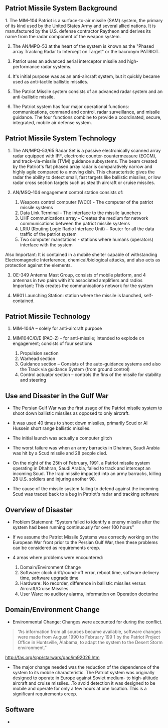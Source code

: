 <h2>Patriot Missile System Background</h2>
1. The MIM-104 Patriot is a surface-to-air missile (SAM) system, the primary of its kind used by the United States Army and several allied nations. It is manufactured by the U.S. defense contractor Raytheon and derives its name from the radar component of the weapon system.

2. The AN/MPQ-53 at the heart of the system is known as the "Phased array Tracking Radar to Intercept on Target" or the bacronym PATRIOT.

3. Patriot uses an advanced aerial interceptor missile and high-performance radar systems.

4. It's initial purpose was as an anti-aircraft system, but it quickly became used as  anti-tactile ballistic missiles. 

5. The Patriot Missile system consists of an advanced radar system and an anti-ballistic missile.

6. The Patriot system has four major operational functions: communications, command and control, radar surveillance, and missile guidance. The four functions combine to provide a coordinated, secure, integrated, mobile air defense system.

<h2>Patriot Missile System Technology</h2>

1. The AN/MPQ-53/65 Radar Set is a passive electronically scanned array radar equipped with IFF, electronic counter-countermeasure (ECCM), and track-via-missile (TVM) guidance subsystems. The beam created by the Patriot's flat phased array radar is comparatively narrow and highly agile compared to a moving dish. This characteristic gives the radar the ability to detect small, fast targets like ballistic missiles, or low radar cross section targets such as stealth aircraft or cruise missiles.

2. AN/MSQ-104 engagement control station consists of: 
    1. Weapons control computer (WCC) - The computer of the patriot missile systems 
    2. Data Link Terminal – The interface to the missile launchers  
    3. UHF communications array – Creates the medium for network communications between the patriot missile systems 
    4. LRIU (Routing Logic Radio Interface Unit) – Router for all the data traffic of the patriot system 
    5. Two computer manstations  - stations where humans (operators) interface with the system

Also Important: It is contained in a mobile shelter capable of withstanding  Electromagnetic Interference, chemical/biological attacks, and also acts as protection against the elements.

3. OE-349 Antenna Mast Group, consists of mobile platform, and 4 antennas in two pairs with it's associated amplifiers and radios
Important: This creates the communications network for the system

4. M901 Launching Station: station where the missile is launched, self-contained.

<h2>Patriot Missile Technology</h2>

1. MIM-104A – solely for anti-aircraft purpose

2. MIM104C/D/E (PAC-2) - for anti-missile; intended to explode on engagement; consists of four sections
    1. Propulsion section
    2. Warhead section
    3. Guidance section – Consists of the auto-guidance systems and also the Track via guidance System (from ground control)
    4. Control actuator section – controls the fins of the missile for stability and steering

<h2>Use and Disaster in the Gulf War</h2>

+ The Persian Gulf War was the first usage of the Patriot missile system to shoot down ballistic missiles as opposed to only aircraft.

+ It was used 40 times to shoot down missiles, primarily Scud or Al Hussein short range ballistic missiles.

+ The initial launch was actually a computer glitch

+ The worst failure was when an army barracks in Dhahran, Saudi Arabia was hit by a Scud missile and 28 people died.

+ On the night of the 25th of February, 1991, a Patriot missile system operating in Dhahran, Saudi Arabia, failed to track and intercept an incoming Scud. The Iraqi missile impacted into an army barracks, killing 28 U.S. soldiers and injuring another 98.

+ The cause of the missile system failing to defend against the incoming Scud was traced back to a bug in Patriot's radar and tracking software

<h2>Overview of Disaster</h2>

+ Problem Statement: “System failed to identify a  enemy missile after the system had been running continuously for over 100 hours”

+ If we assume the Patriot Missile Systems was correctly working on the European War front prior to the Persian Gulf War, then these problems can be considered as requirements creep.

+ 4 areas where problems were encountered:
    1. Domain/Environment Change
    2. Software: clock drift/round-off error, reboot time, software delivery time, software upgrade time
    3. Hardware: No recorder, difference in ballistic missiles versus Aircraft/Cruise Missiles
    4. User Ware: no auditory alarms, information on Operation doctorine

<h2>Domain/Environment Change</h2>

+ Environmental Change: Changes were accounted for during the conflict. 

> “As information from all sources became available, software changes were made from August 1990 to February 199 1 by the Patriot Project Office in Huntsville, Alabama, to adapt the system to the Desert Storm environment.”

http://fas.org/spp/starwars/gao/im92026.htm

+ The major change needed was the reduction of the dependence of the system to its mobile characteristic. The Patriot system was originally designed to operate in Europe against Soviet medium- to high-altitude aircraft and cruise missiles…To avoid detection it was designed to be mobile and operate for only a few hours at one location. This is a significant requirements creep. 

<h2>Software</h2>

+ 


















